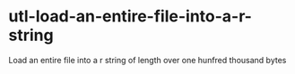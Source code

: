# utl-load-an-entire-file-into-a-r-string
Load an entire file into a r string of length over one hunfred thousand bytes
